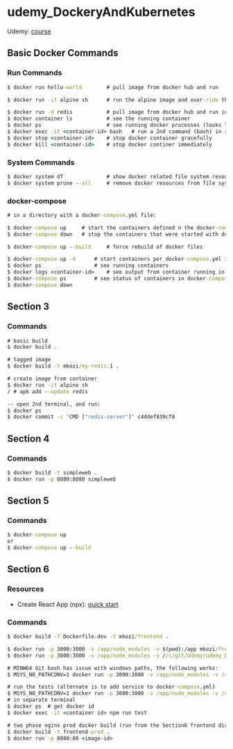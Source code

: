 # udemy_DockeryAndKubernetes

Udemy: [course](https://www.udemy.com/course/docker-and-kubernetes-the-complete-guide/)

## Basic Docker Commands

### Run Commands

```cmd
$ docker run hello-world        # pull image from docker hub and run

$ docker run -it alpine sh      # run the alpine image and over-ride the default command with 'sh'

$ docker run -d redis           # pull image from docker hub and run in the background
$ docker container ls           # see the running container
$ docker ps                     # see running docker processes (looks like docker container ls)
$ docker exec -it <container-id> bash   # run a 2nd command (bash) in running container
$ docker stop <container-id>    # stop docker container gracefully
$ docker kill <container-id>    # stop docker continer immediately
```

### System Commands

```cmd
$ docker system df              # show docker related file system resources
$ docker system prune --all     # remove docker resources from file system
```

### docker-compose

```cmd
# in a directory with a docker-compose.yml file:

$ docker-compose up     # start the containers defined n the docker-compose.yml file
$ docker-compose down   # stop the containers that were started with docker-compose up

$ docker-compose up --build     # force rebuild of docker files

$ docker-compose up -d      # start containers per docker-compose.yml in the background
$ docker ps                 # see running containers
$ docker logs <container-id>    # see output from container running in background
$ docker-compose ps         # see status of containers in docker-compose file
$ docker-compose down
```

## Section 3

### Commands

```cmd
# basic build
$ docker build .

# tagged image
$ docker build -t mkozi/my-redis:1 .

# create image from container
$ docker run -it alpine sh
/ # apk add --update redis

-- open 2nd terminal, and run:
$ docker ps
$ docker commit -c 'CMD ["redis-server"]' c4ddef839cf8
```

## Section 4

### Commands

```cmd
$ docker build -t simpleweb .
$ docker run -p 8080:8080 simpleweb
```

## Section 5

### Commands

```cmd
$ docker-compose up
or
$ docker-compose up --build
```

## Section 6

### Resources
* Create React App (npx): [quick start](https://create-react-app.dev/docs/getting-started/#quick-start)

### Commands
```cmd
$ docker build -f Dockerfile.dev -t mkozi/frontend .

$ docker run -p 3000:3000 -v /app/node_modules -v $(pwd):/app mkozi/frontend
$ docker run -p 3000:3000 -v /app/node_modules -v //c/git/Udemy/udemy_DockeryAndKubernetes/my-code/Section6-workflow/frontend:/app mkozi/frontend

# MINW64 Git bash has issue with windows paths, the following works:
$ MSYS_NO_PATHCONV=1 docker run -p 3000:3000 -v /app/node_modules -v /c/git/Udemy/udemy_DockeryAndKubernetes/my-code/Section6-workflow/frontend:/app mkozi/frontend

# run the tests (alternate is to add service to docker-compose.yml)
$ MSYS_NO_PATHCONV=1 docker run -p 3000:3000 -v /app/node_modules -v /c/git/Udemy/udemy_DockeryAndKubernetes/my-code/Section6-workflow/frontend:/app mkozi/frontend
# in separate terminal
$ docker ps  # get docker id
$ docker exec -it <container id> npm run test

# two phase nginx prod docker build (run from the Section6 frontend directory)
$ docker build -t frontend-prod .
$ docker run -p 8080:80 <image-id>
```
